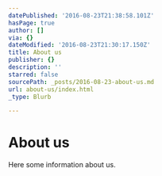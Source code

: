 ```yaml
---
datePublished: '2016-08-23T21:38:58.101Z'
hasPage: true
author: []
via: {}
dateModified: '2016-08-23T21:30:17.150Z'
title: About us
publisher: {}
description: ''
starred: false
sourcePath: _posts/2016-08-23-about-us.md
url: about-us/index.html
_type: Blurb

---
```

# About us

    

Here some information about us.